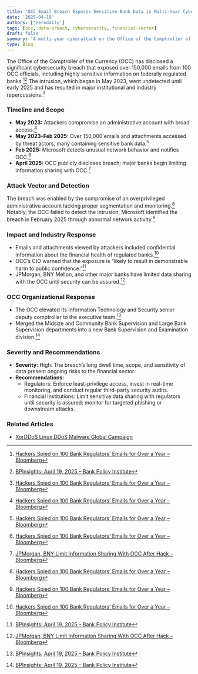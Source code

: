 ```yaml
---
title: 'OCC Email Breach Exposes Sensitive Bank Data in Multi-Year Cyberattack (May 2023–2025)'
date: '2025-04-19'
authors: ['zerodaily']
tags: [occ, data-breach, cybersecurity, financial-sector]
draft: false
summary: 'A multi-year cyberattack on the Office of the Comptroller of the Currency compromised over 150,000 emails containing sensitive bank data. The breach, undetected for 18 months, has triggered industry fallout and OCC organizational changes.'
type: Blog
---
```


The Office of the Comptroller of the Currency (OCC) has disclosed a significant cybersecurity breach that exposed over 150,000 emails from 100 OCC officials, including highly sensitive information on federally regulated banks.[^2][^1] The intrusion, which began in May 2023, went undetected until early 2025 and has resulted in major institutional and industry repercussions.[^2]

### Timeline and Scope

- **May 2023:** Attackers compromise an administrative account with broad access.[^2]
- **May 2023–Feb 2025:** Over 150,000 emails and attachments accessed by threat actors, many containing sensitive bank data.[^2]
- **Feb 2025:** Microsoft detects unusual network behavior and notifies OCC.[^2]
- **April 2025:** OCC publicly discloses breach; major banks begin limiting information sharing with OCC.[^3]

### Attack Vector and Detection

The breach was enabled by the compromise of an overprivileged administrative account lacking proper segmentation and monitoring.[^2] Notably, the OCC failed to detect the intrusion; Microsoft identified the breach in February 2025 through abnormal network activity.[^2]

### Impact and Industry Response

- Emails and attachments viewed by attackers included confidential information about the financial health of regulated banks.[^2]
- OCC’s CIO warned that the exposure is “likely to result in demonstrable harm to public confidence.”[^1]
- JPMorgan, BNY Mellon, and other major banks have limited data sharing with the OCC until security can be assured.[^3]

### OCC Organizational Response

- The OCC elevated its Information Technology and Security senior deputy comptroller to the executive team.[^1]
- Merged the Midsize and Community Bank Supervision and Large Bank Supervision departments into a new Bank Supervision and Examination division.[^1]

### Severity and Recommendations

- **Severity:** High. The breach’s long dwell time, scope, and sensitivity of data present ongoing risks to the financial sector.
- **Recommendations:**
  - Regulators: Enforce least-privilege access, invest in real-time monitoring, and conduct regular third-party security audits.
  - Financial Institutions: Limit sensitive data sharing with regulators until security is assured; monitor for targeted phishing or downstream attacks.

### Related Articles

- [XorDDoS Linux DDoS Malware Global Campaign](/blog/2025-04-18-xorddos-linux-ddos-malware-global-campaign)

[^1]: [BPInsights: April 19, 2025 – Bank Policy Institute](https://bpi.com/bpinsights-april-19-2025/)
[^2]: [Hackers Spied on 100 Bank Regulators’ Emails for Over a Year – Bloomberg](https://www.bloomberg.com/news/articles/2025-04-08/hackers-spied-on-100-bank-regulators-emails-for-over-a-year?sref=9xX5rA0h)
[^3]: [JPMorgan, BNY Limit Information Sharing With OCC After Hack – Bloomberg](https://www.bloomberg.com/news/articles/2025-04-14/jpmorgan-bny-limit-information-sharing-with-occ-after-hack?sref=9xX5rA0h)
